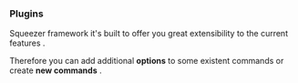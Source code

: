 ### Plugins

Squeezer framework it's built to offer you great extensibility to the current features .

Therefore you can add additional **options** to some existent commands or create  **new commands** .
